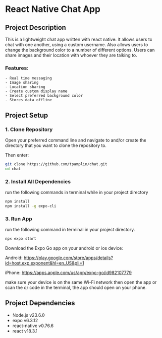 # React Native Chat App

## Project Description

This is a lightweight chat app written with react native. It allows users to chat with one another, using a custom username. Also allows users to change the background color to a number of different options. Users can share images and their location with whoever they are talking to.

### Features:

    - Real time messaging
    - Image sharing
    - Location sharing
    - Create custom display name
    - Select preferred background color
    - Stores data offline

## Project Setup

### 1. Clone Repository

Open your preferred command line and navigate to and/or create the directory that you want to clone the repository to.

Then enter:

```bash
git clone https://github.com/tpamplin/chat.git
cd chat
```

### 2. Install All Dependencies

run the following commands in terminal while in your project directory

```bash
npm install
npm install -g expo-cli
```

### 3. Run App

run the following command in terminal in your project directory.

```bash
npx expo start
```

Download the Expo Go app on your android or ios device:

Android:
https://play.google.com/store/apps/details?id=host.exp.exponent&hl=en_US&pli=1

iPhone:
https://apps.apple.com/us/app/expo-go/id982107779

make sure your device is on the same Wi-Fi network then open the app or scan the qr code in the terminal, the app should open on your phone.

## Project Dependencies

-   Node.js v23.6.0
-   expo v6.3.12
-   react-native v0.76.6
-   react v18.3.1
